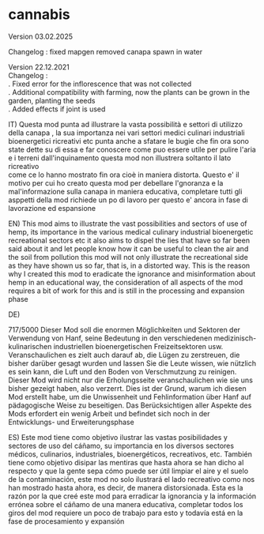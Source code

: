 # cannabis
Version 03.02.2025

Changelog :
fixed mapgen
removed  canapa spawn in water 

Version 22.12.2021                                                                                                                                          
Changelog :                                                                                                                                                   
. Fixed error for the inflorescence that was not collected                                                                                                     
. Additional compatibility with farming, now the plants can be grown in the garden, planting the seeds                                                         
. Added effects if joint is used                                                                                                                                


IT)
Questa mod punta ad illustrare la vasta possibilità e settori di utilizzo  della canapa , la sua importanza nei vari settori medici culinari industriali bioenergetici  ricreativi etc 
punta anche a sfatare le bugie che fin ora sono state dette su di essa
e far conoscere come puo essere utile per pulire l'aria e i terreni dall'inquinamento  questa mod non illustrera soltanto il lato ricreativo   
come ce lo hanno mostrato fin ora cioè  in maniera distorta.
Questo e' il motivo per cui ho creato questa mod per debellare l'gnoranza e la mal'informazione sulla canapa in maniera educativa,
completare tutti gli asppetti della mod richiede un po di lavoro per questo e' ancora in fase di lavorazione ed espansione 

EN)
This mod aims to illustrate the vast possibilities and sectors of use of hemp, its importance in the various medical culinary industrial bioenergetic recreational sectors etc
it also aims to dispel the lies that have so far been said about it
and let people know how it can be useful to clean the air and the soil from pollution this mod will not only illustrate the recreational side
as they have shown us so far, that is, in a distorted way.
This is the reason why I created this mod to eradicate the ignorance and misinformation about hemp in an educational way,
the consideration of all aspects of the mod requires a bit of work for this and is still in the processing and expansion phase

DE)

717/5000
Dieser Mod soll die enormen Möglichkeiten und Sektoren der Verwendung von Hanf, seine Bedeutung in den verschiedenen medizinisch-kulinarischen industriellen bioenergetischen Freizeitsektoren usw. Veranschaulichen
es zielt auch darauf ab, die Lügen zu zerstreuen, die bisher darüber gesagt wurden
und lassen Sie die Leute wissen, wie nützlich es sein kann, die Luft und den Boden von Verschmutzung zu reinigen. Dieser Mod wird nicht nur die Erholungsseite veranschaulichen
wie sie uns bisher gezeigt haben, also verzerrt.
Dies ist der Grund, warum ich diesen Mod erstellt habe, um die Unwissenheit und Fehlinformation über Hanf auf pädagogische Weise zu beseitigen.
Das Berücksichtigen aller Aspekte des Mods erfordert ein wenig Arbeit und befindet sich noch in der Entwicklungs- und Erweiterungsphase

ES)
Este mod tiene como objetivo ilustrar las vastas posibilidades y sectores de uso del cáñamo, su importancia en los diversos sectores médicos, culinarios, industriales, bioenergéticos, recreativos, etc.
También tiene como objetivo disipar las mentiras que hasta ahora se han dicho al respecto
y que la gente sepa cómo puede ser útil limpiar el aire y el suelo de la contaminación, este mod no solo ilustrará el lado recreativo
como nos han mostrado hasta ahora, es decir, de manera distorsionada.
Esta es la razón por la que creé este mod para erradicar la ignorancia y la información errónea sobre el cáñamo de una manera educativa,
completar todos los giros del mod requiere un poco de trabajo para esto y todavía está en la fase de procesamiento y expansión
